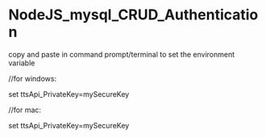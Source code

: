 # NodeJS_mysql_CRUD_Authentication
copy and paste in command prompt/terminal to set the environment variable

//for windows:

set ttsApi_PrivateKey=mySecureKey

//for mac:

set ttsApi_PrivateKey=mySecureKey
